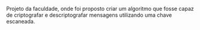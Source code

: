 Projeto da faculdade, onde foi proposto criar um algoritmo que fosse capaz de criptografar e descriptografar mensagens utilizando uma chave escaneada.
